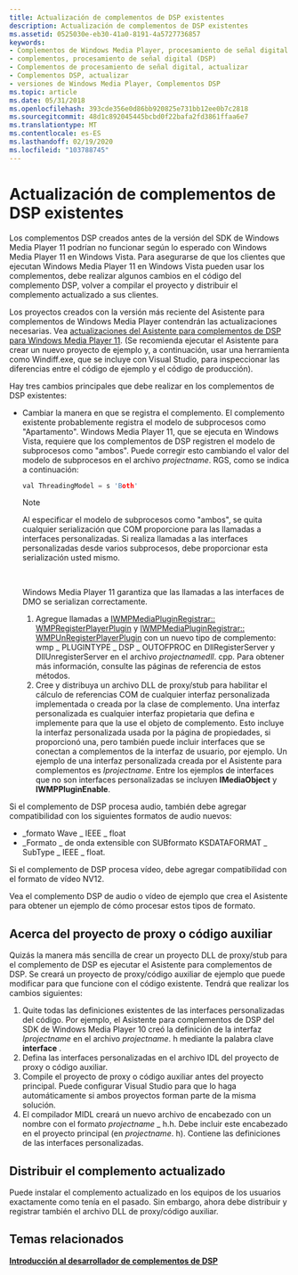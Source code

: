```yaml
---
title: Actualización de complementos de DSP existentes
description: Actualización de complementos de DSP existentes
ms.assetid: 0525030e-eb30-41a0-8191-4a5727736857
keywords:
- Complementos de Windows Media Player, procesamiento de señal digital (DSP)
- complementos, procesamiento de señal digital (DSP)
- Complementos de procesamiento de señal digital, actualizar
- Complementos DSP, actualizar
- versiones de Windows Media Player, Complementos DSP
ms.topic: article
ms.date: 05/31/2018
ms.openlocfilehash: 393cde356e0d86bb920825e731bb12ee0b7c2818
ms.sourcegitcommit: 48d1c892045445bcbd0f22bafa2fd3861ffaa6e7
ms.translationtype: MT
ms.contentlocale: es-ES
ms.lasthandoff: 02/19/2020
ms.locfileid: "103788745"
---
```

# <a name="updating-existing-dsp-plug-ins"></a>Actualización de complementos de DSP existentes

Los complementos DSP creados antes de la versión del SDK de Windows Media Player 11 podrían no funcionar según lo esperado con Windows Media Player 11 en Windows Vista. Para asegurarse de que los clientes que ejecutan Windows Media Player 11 en Windows Vista pueden usar los complementos, debe realizar algunos cambios en el código del complemento DSP, volver a compilar el proyecto y distribuir el complemento actualizado a sus clientes.

Los proyectos creados con la versión más reciente del Asistente para complementos de Windows Media Player contendrán las actualizaciones necesarias. Vea [actualizaciones del Asistente para complementos de DSP para Windows Media Player 11](updates-to-the-dsp-plug-in-wizard-for-windows-media-player-11.md). (Se recomienda ejecutar el Asistente para crear un nuevo proyecto de ejemplo y, a continuación, usar una herramienta como Windiff.exe, que se incluye con Visual Studio, para inspeccionar las diferencias entre el código de ejemplo y el código de producción).

Hay tres cambios principales que debe realizar en los complementos de DSP existentes:

-   Cambiar la manera en que se registra el complemento. El complemento existente probablemente registra el modelo de subprocesos como "Apartamento". Windows Media Player 11, que se ejecuta en Windows Vista, requiere que los complementos de DSP registren el modelo de subprocesos como "ambos". Puede corregir esto cambiando el valor del modelo de subprocesos en el archivo *projectname*. RGS, como se indica a continuación:

    ```C++
    val ThreadingModel = s 'Both'
    
    ```

    

    > [!Note]  
    > Al especificar el modelo de subprocesos como "ambos", se quita cualquier serialización que COM proporcione para las llamadas a interfaces personalizadas. Si realiza llamadas a las interfaces personalizadas desde varios subprocesos, debe proporcionar esta serialización usted mismo.

     

    Windows Media Player 11 garantiza que las llamadas a las interfaces de DMO se serializan correctamente.

    1.  Agregue llamadas a [IWMPMediaPluginRegistrar:: WMPRegisterPlayerPlugin](/previous-versions/windows/desktop/api/wmpservices/nf-wmpservices-iwmpmediapluginregistrar-wmpregisterplayerplugin) y [IWMPMediaPluginRegistrar:: WMPUnRegisterPlayerPlugin](/previous-versions/windows/desktop/api/wmpservices/nf-wmpservices-iwmpmediapluginregistrar-wmpunregisterplayerplugin) con un nuevo tipo de complemento: wmp \_ PLUGINTYPE \_ DSP \_ OUTOFPROC en DllRegisterServer y DllUnregisterServer en el archivo *projectnamedll*. cpp. Para obtener más información, consulte las páginas de referencia de estos métodos.
    2.  Cree y distribuya un archivo DLL de proxy/stub para habilitar el cálculo de referencias COM de cualquier interfaz personalizada implementada o creada por la clase de complemento. Una interfaz personalizada es cualquier interfaz propietaria que defina e implemente para que la use el objeto de complemento. Esto incluye la interfaz personalizada usada por la página de propiedades, si proporcionó una, pero también puede incluir interfaces que se conectan a complementos de la interfaz de usuario, por ejemplo. Un ejemplo de una interfaz personalizada creada por el Asistente para complementos es *Iprojectname*. Entre los ejemplos de interfaces que no son interfaces personalizadas se incluyen **IMediaObject** y **IWMPPluginEnable**.

Si el complemento de DSP procesa audio, también debe agregar compatibilidad con los siguientes formatos de audio nuevos:

-   \_formato Wave \_ IEEE \_ float
-   \_Formato \_ de onda extensible con SUBformato KSDATAFORMAT \_ SubType \_ IEEE \_ float.

Si el complemento de DSP procesa vídeo, debe agregar compatibilidad con el formato de vídeo NV12.

Vea el complemento DSP de audio o vídeo de ejemplo que crea el Asistente para obtener un ejemplo de cómo procesar estos tipos de formato.

## <a name="about-the-proxystub-project"></a>Acerca del proyecto de proxy o código auxiliar

Quizás la manera más sencilla de crear un proyecto DLL de proxy/stub para el complemento de DSP es ejecutar el Asistente para complementos de DSP. Se creará un proyecto de proxy/código auxiliar de ejemplo que puede modificar para que funcione con el código existente. Tendrá que realizar los cambios siguientes:

1.  Quite todas las definiciones existentes de las interfaces personalizadas del código. Por ejemplo, el Asistente para complementos de DSP del SDK de Windows Media Player 10 creó la definición de la interfaz *Iprojectname* en el archivo *projectname*. h mediante la palabra clave **interface** .
2.  Defina las interfaces personalizadas en el archivo IDL del proyecto de proxy o código auxiliar.
3.  Compile el proyecto de proxy o código auxiliar antes del proyecto principal. Puede configurar Visual Studio para que lo haga automáticamente si ambos proyectos forman parte de la misma solución.
4.  El compilador MIDL creará un nuevo archivo de encabezado con un nombre con el formato *projectname* \_ h.h. Debe incluir este encabezado en el proyecto principal (en *projectname*. h). Contiene las definiciones de las interfaces personalizadas.

## <a name="distributing-the-updated-plug-in"></a>Distribuir el complemento actualizado

Puede instalar el complemento actualizado en los equipos de los usuarios exactamente como tenía en el pasado. Sin embargo, ahora debe distribuir y registrar también el archivo DLL de proxy/código auxiliar.

## <a name="related-topics"></a>Temas relacionados

<dl> <dt>

[**Introducción al desarrollador de complementos de DSP**](dsp-plug-in-developer-overview.md)
</dt> </dl>

 

 




